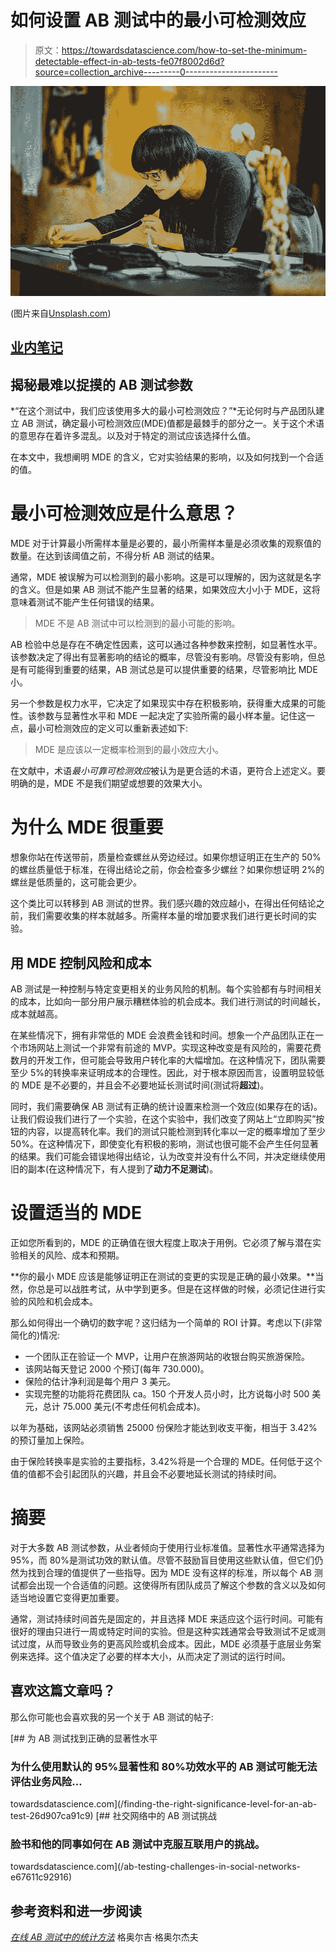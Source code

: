 # 如何设置 AB 测试中的最小可检测效应

> 原文：<https://towardsdatascience.com/how-to-set-the-minimum-detectable-effect-in-ab-tests-fe07f8002d6d?source=collection_archive---------0----------------------->

![](img/4382cf16ed1f0b7b180943031c69603a.png)

(图片来自[Unsplash.com](https://unsplash.com/photos/bw5wDNLr_AE))

## [业内笔记](https://towardsdatascience.com/tagged/notes-from-industry)

## 揭秘最难以捉摸的 AB 测试参数

*“在这个测试中，我们应该使用多大的最小可检测效应？”*无论何时与产品团队建立 AB 测试，确定最小可检测效应(MDE)值都是最棘手的部分之一。关于这个术语的意思存在着许多混乱。以及对于特定的测试应该选择什么值。

在本文中，我想阐明 MDE 的含义，它对实验结果的影响，以及如何找到一个合适的值。

# 最小可检测效应是什么意思？

MDE 对于计算最小所需样本量是必要的，最小所需样本量是必须收集的观察值的数量。在达到该阈值之前，不得分析 AB 测试的结果。

通常，MDE 被误解为可以检测到的最小影响。这是可以理解的，因为这就是名字的含义。但是如果 AB 测试不能产生显著的结果，如果效应大小小于 MDE，这将意味着测试不能产生任何错误的结果。

> MDE 不是 AB 测试中可以检测到的最小可能的影响。

AB 检验中总是存在不确定性因素，这可以通过各种参数来控制，如显著性水平。该参数决定了得出有显著影响的结论的概率，尽管没有影响。尽管没有影响，但总是有可能得到重要的结果，AB 测试总是可以提供重要的结果，尽管影响比 MDE 小。

另一个参数是权力水平，它决定了如果现实中存在积极影响，获得重大成果的可能性。该参数与显著性水平和 MDE 一起决定了实验所需的最小样本量。记住这一点，最小可检测效应的定义可以重新表述如下:

> MDE 是应该以一定概率检测到的最小效应大小。

在文献中，术语*最小可靠可检测效应*被认为是更合适的术语，更符合上述定义。要明确的是，MDE 不是我们期望或想要的效果大小。

# 为什么 MDE 很重要

想象你站在传送带前，质量检查螺丝从旁边经过。如果你想证明正在生产的 50%的螺丝质量低于标准，在得出结论之前，你会检查多少螺丝？如果你想证明 2%的螺丝是低质量的，这可能会更少。

这个类比可以转移到 AB 测试的世界。我们感兴趣的效应越小，在得出任何结论之前，我们需要收集的样本就越多。所需样本量的增加要求我们进行更长时间的实验。

## 用 MDE 控制风险和成本

AB 测试是一种控制与特定变更相关的业务风险的机制。每个实验都有与时间相关的成本，比如向一部分用户展示糟糕体验的机会成本。我们进行测试的时间越长，成本就越高。

在某些情况下，拥有非常低的 MDE 会浪费金钱和时间。想象一个产品团队正在一个市场网站上测试一个非常有前途的 MVP。实现这种改变是有风险的，需要花费数月的开发工作，但可能会导致用户转化率的大幅增加。在这种情况下，团队需要至少 5%的转换率来证明成本的合理性。因此，对于根本原因而言，设置明显较低的 MDE 是不必要的，并且会不必要地延长测试时间(测试将**超过**)。

同时，我们需要确保 AB 测试有正确的统计设置来检测一个效应(如果存在的话)。让我们假设我们进行了一个实验，在这个实验中，我们改变了网站上“立即购买”按钮的内容，以提高转化率。我们的测试只能检测到转化率以一定的概率增加了至少 50%。在这种情况下，即使变化有积极的影响，测试也很可能不会产生任何显著的结果。我们可能会错误地得出结论，认为改变并没有什么不同，并决定继续使用旧的副本(在这种情况下，有人提到了**动力不足测试**)。

# 设置适当的 MDE

正如您所看到的，MDE 的正确值在很大程度上取决于用例。它必须了解与潜在实验相关的风险、成本和预期。

**你的最小 MDE 应该是能够证明正在测试的变更的实现是正确的最小效果。**当然，你总是可以战胜考试，从中学到更多。但是在这样做的时候，必须记住进行实验的风险和机会成本。

那么如何得出一个确切的数字呢？这归结为一个简单的 ROI 计算。考虑以下(非常简化的)情况:

*   一个团队正在验证一个 MVP，让用户在旅游网站的收银台购买旅游保险。
*   该网站每天登记 2000 个预订(每年 730.000)。
*   保险的估计净利润是每个用户 3 美元。
*   实现完整的功能将花费团队 ca。150 个开发人员小时，比方说每小时 500 美元，总计 75.000 美元(不考虑任何机会成本)。

以年为基础，该网站必须销售 25000 份保险才能达到收支平衡，相当于 3.42%的预订量加上保险。

由于保险转换率是实验的主要指标，3.42%将是一个合理的 MDE。任何低于这个值的值都不会引起团队的兴趣，并且会不必要地延长测试的持续时间。

# 摘要

对于大多数 AB 测试参数，从业者倾向于使用行业标准值。显著性水平通常选择为 95%，而 80%是测试功效的默认值。尽管不鼓励盲目使用这些默认值，但它们仍然为找到合理的值提供了一些指导。因为 MDE 没有这样的标准，所以每个 AB 测试都会出现一个合适值的问题。这使得所有团队成员了解这个参数的含义以及如何适当地设置它变得更加重要。

通常，测试持续时间首先是固定的，并且选择 MDE 来适应这个运行时间。可能有很好的理由只进行一周或特定时间的实验。但是这种实践通常会导致测试不足或测试过度，从而导致业务的更高风险或机会成本。因此，MDE 必须基于底层业务案例来选择。这个值决定了必要的样本大小，从而决定了测试的运行时间。

## 喜欢这篇文章吗？

那么你可能也会喜欢我的另一个关于 AB 测试的帖子:

[](/finding-the-right-significance-level-for-an-ab-test-26d907ca91c9) [## 为 AB 测试找到正确的显著性水平

### 为什么使用默认的 95%显著性和 80%功效水平的 AB 测试可能无法评估业务风险…

towardsdatascience.com](/finding-the-right-significance-level-for-an-ab-test-26d907ca91c9) [](/ab-testing-challenges-in-social-networks-e67611c92916) [## 社交网络中的 AB 测试挑战

### 脸书和他的同事如何在 AB 测试中克服互联用户的挑战。

towardsdatascience.com](/ab-testing-challenges-in-social-networks-e67611c92916) 

## 参考资料和进一步阅读

[*在线 AB 测试中的统计方法*](https://www.abtestingstats.com/) 格奥尔吉·格奥尔杰夫